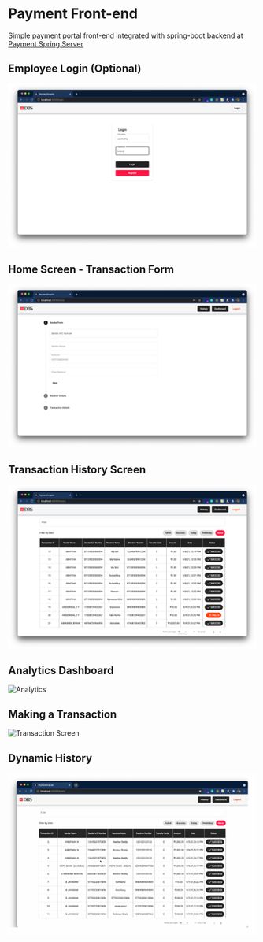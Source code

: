 # Payment Front-end

Simple payment portal front-end integrated with spring-boot 
backend at  [Payment Spring Server](https://github.com/keshavlingala/payment-project)

## Employee Login (Optional)

![Login Screen](images/login.png)

## Home Screen - Transaction Form

![Home Page](images/home.png)

## Transaction History Screen

![img.png](images/history.png)

## Analytics Dashboard

![Analytics](images/analytics.gif)

## Making a Transaction

![Transaction Screen](images/transaction.gif)

## Dynamic History

![Dynamic Search Screen](images/dynamicSearch.gif)
